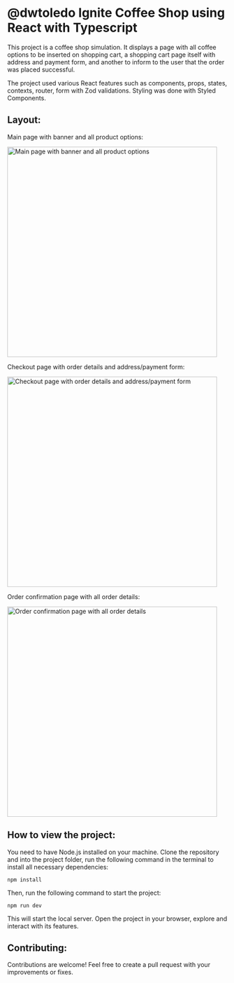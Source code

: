 # @dwtoledo Ignite Coffee Shop using React with Typescript

This project is a coffee shop simulation. It displays a page with all coffee options to be inserted on shopping cart, a shopping cart page itself with address and payment form, and another to inform to the user that the order was placed successful.

The project used various React features such as components, props, states, contexts, router, form with Zod validations. Styling was done with Styled Components.

## Layout:

Main page with banner and all product options:

<img width="480" alt="Main page with banner and all product options" src="https://github.com/dwtoledo/challenge-02-ignite/assets/11148858/b32afeb8-3faf-48b4-b7e2-b8334951e043">


Checkout page with order details and address/payment form:

<img width="480" alt="Checkout page with order details and address/payment form" src="https://github.com/dwtoledo/challenge-02-ignite/assets/11148858/1bf7b58e-df6d-4c22-83a8-dc3e5fb3d5be">

Order confirmation page with all order details:

<img width="480" alt="Order confirmation page with all order details" src="https://github.com/dwtoledo/challenge-02-ignite/assets/11148858/e7a9f27d-80e2-473b-b160-75d2e6929e7f">


## How to view the project:

You need to have Node.js installed on your machine. Clone the repository and into the project folder, run the following command in the terminal to install all necessary dependencies:

```console
npm install
``` 

Then, run the following command to start the project:

```console
npm run dev
``` 

This will start the local server. Open the project in your browser, explore and interact with its features.

## Contributing:

Contributions are welcome! Feel free to create a pull request with your improvements or fixes.



